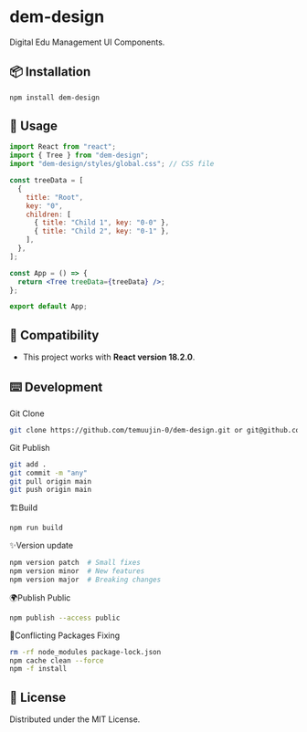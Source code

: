 # dem-design

Digital Edu Management UI Components.

## 📦 Installation

```sh
npm install dem-design
```

## 🚀 Usage

```jsx
import React from "react";
import { Tree } from "dem-design";
import "dem-design/styles/global.css"; // CSS file

const treeData = [
  {
    title: "Root",
    key: "0",
    children: [
      { title: "Child 1", key: "0-0" },
      { title: "Child 2", key: "0-1" },
    ],
  },
];

const App = () => {
  return <Tree treeData={treeData} />;
};

export default App;
```

## 🔧 Compatibility

- This project works with **React version 18.2.0**.

## ⌨️ Development

Git Clone
```sh
git clone https://github.com/temuujin-0/dem-design.git or git@github.com:temuujin-0/dem-design.git
```

Git Publish
```sh
git add .
git commit -m "any"
git pull origin main
git push origin main
```

🏗Build
```sh
npm run build
```

✨Version update
```sh
npm version patch  # Small fixes
npm version minor  # New features
npm version major  # Breaking changes
```

🌍Publish Public
```sh
npm publish --access public
```

🔨Conflicting Packages Fixing
```sh
rm -rf node_modules package-lock.json
npm cache clean --force
npm -f install
```

## 📜 License

Distributed under the MIT License.
